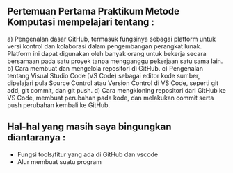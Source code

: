 ## Pertemuan Pertama Praktikum Metode Komputasi mempelajari tentang :
a)	Pengenalan dasar GitHub, termasuk fungsinya sebagai platform untuk versi kontrol dan kolaborasi dalam pengembangan perangkat lunak.  Platform ini dapat digunakan oleh banyak orang untuk bekerja secara bersamaan pada satu proyek tanpa mengganggu pekerjaan satu sama lain.
b)	Cara membuat dan mengelola repositori di GitHub.
c)	Pengenalan tentang Visual Studio Code (VS Code) sebagai editor kode sumber, dipelajari pula Source Control atau Version Control di VS Code, seperti git add, git commit, dan git push.
d)	Cara mengkloning repositori dari GitHub ke VS Code, membuat perubahan pada kode, dan melakukan commit serta push perubahan kembali ke GitHub.
## Hal-hal yang masih saya bingungkan diantaranya :
-	Fungsi tools/fitur yang ada di GitHub dan vscode
-	Alur membuat suatu program